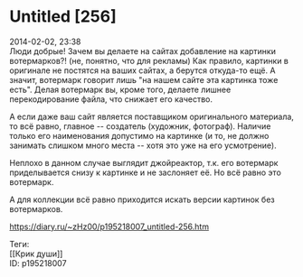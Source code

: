 Untitled [256]
===============

   
 2014-02-02, 23:38   
  Люди добрые! Зачем вы делаете на сайтах добавление на картинки вотермарков?! (не, понятно, что для рекламы) Как правило, картинки в оригинале не постятся на ваших сайтах, а берутся откуда-то ещё. А значит, вотермарк говорит лишь "на нашем сайте эта картинка тоже есть". Делая вотермарк вы, кроме того, делаете лишнее перекодирование файла, что снижает его качество.   
   
 А если даже ваш сайт является поставщиком оригинального материала, то всё равно, главное -- создатель (художник, фотограф). Наличие только его наименования допустимо на картинке (и то, не должно занимать слишком много места -- хотя это уже на его усмотрение).   
   
 Неплохо в данном случае выглядит джойреактор, т.к. его вотермарк приделывается снизу к картинке и не заслоняет её. Но всё равно это вотермарк.   
   
 А для коллекции всё равно приходится искать версии картинок без вотермарков.   
    
 <https://diary.ru/~zHz00/p195218007_untitled-256.htm>   
   
 Теги:   
 [[Крик души]]   
 ID: p195218007